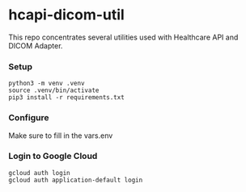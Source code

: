 # hcapi-dicom-util

This repo concentrates several utilities used with Healthcare API and DICOM Adapter.

### Setup
<pre><code>python3 -m venv .venv
source .venv/bin/activate
pip3 install -r requirements.txt</code></pre>



### Configure
Make sure to fill in the vars.env


### Login to Google Cloud
<pre><code>gcloud auth login
gcloud auth application-default login</code></pre>
